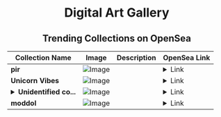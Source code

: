 <div align="center">

# Digital Art Gallery

## Trending Collections on OpenSea

| Collection Name                       | Image                                                                                     | Description                       | OpenSea Link                                                                                          |
|---------------------------------------|-------------------------------------------------------------------------------------------|-----------------------------------|--------------------------------------------------------------------------------------------------------|
| **pir** | ![Image](https://i.seadn.io/s/raw/files/139870e20e9e154b29144ac3c085017f.jpg?w=500&auto=format?w=200&auto=format) |  | <details><summary>Link</summary>[pir](https://opensea.io/collection/pir-16)</details> |
| **Unicorn Vibes** | ![Image](https://i.seadn.io/s/raw/files/2a947116610bb5e65714f94826f3f416.gif?w=500&auto=format?w=200&auto=format) |  | <details><summary>Link</summary>[Unicorn Vibes](https://opensea.io/collection/unicorn-vibes)</details> |
| **<details><summary>Unidentified co...</summary>Unidentified contract 7afcb9a0-63f5-4471-a035-d7ecaf6e1f56</details>** | ![Image](https://i.seadn.io/s/raw/files/a837708742ad8afcb35eb60ba787976d.jpg?w=500&auto=format?w=200&auto=format) |  | <details><summary>Link</summary>[Unidentified contract 7afcb9a0-63f5-4471-a035-d7ecaf6e1f56](https://opensea.io/collection/unidentified-contract-7afcb9a0-63f5-4471-a035-d7ec)</details> |
| **moddol** | ![Image](https://i.seadn.io/s/raw/files/69ade15dcaa31aa5f03049b67d21a111.jpg?w=500&auto=format?w=200&auto=format) |  | <details><summary>Link</summary>[moddol](https://opensea.io/collection/moddol)</details> |

</div>